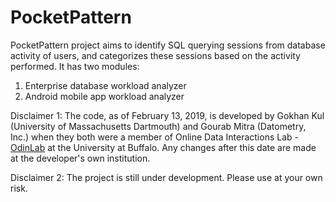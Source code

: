 # PocketPattern

PocketPattern project aims to identify SQL querying sessions from database activity of users, and categorizes these sessions based on the activity performed. It has two modules:

1) Enterprise database workload analyzer
2) Android mobile app workload analyzer


Disclaimer 1: The code, as of February 13, 2019, is developed by Gokhan Kul (University of Massachusetts Dartmouth) and Gourab Mitra (Datometry, Inc.) when they both were a member of Online Data Interactions Lab - [OdinLab](https://odin.cse.buffalo.edu) at the University at Buffalo. Any changes after this date are made at the developer's own institution.

Disclaimer 2: The project is still under development. Please use at your own risk.
